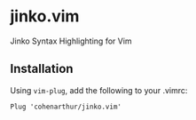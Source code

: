 # jinko.vim
Jinko Syntax Highlighting for Vim

## Installation

Using `vim-plug`, add the following to your .vimrc:

```vim
Plug 'cohenarthur/jinko.vim'
```
